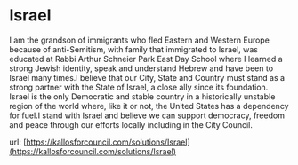 # Israel #

I am the grandson of immigrants who fled Eastern and Western Europe because of anti-Semitism, with family that immigrated to Israel, was educated at Rabbi Arthur Schneier Park East Day School where I learned a strong Jewish identity, speak and understand Hebrew and have been to Israel many times.I believe that our City, State and Country must stand as a strong partner with the State of Israel, a close ally since its foundation.  Israel is the only Democratic and stable country in a historically unstable region of the world where, like it or not, the United States has a dependency for fuel.I stand with Israel and believe we can support democracy, freedom and peace through our efforts locally including in the City Council.


url: [https://kallosforcouncil.com/solutions/Israel](https://kallosforcouncil.com/solutions/Israel)